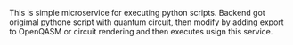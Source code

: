 This is simple microservice for executing python scripts. 
Backend got origimal pythone script with quantum circuit, then modify by adding export to OpenQASM or circuit rendering and then executes usign this service.
